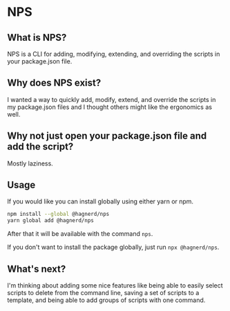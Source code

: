 # NPS

## What is NPS?

NPS is a CLI for adding, modifying, extending, and overriding the scripts in
your package.json file.

## Why does NPS exist?

I wanted a way to quickly add, modify, extend, and override the scripts in my
package.json files and I thought others might like the ergonomics as well.

## Why not just open your package.json file and add the script?

Mostly laziness.

## Usage

If you would like you can install globally using either yarn or npm.

```sh
npm install --global @hagnerd/nps
yarn global add @hagnerd/nps
```

After that it will be available with the command `nps`.

If you don't want to install the package globally, just run `npx @hagnerd/nps`.

## What's next?
I'm thinking about adding some nice features like being able to easily select
scripts to delete from the command line, saving a set of scripts to a template,
and being able to add groups of scripts with one command.
